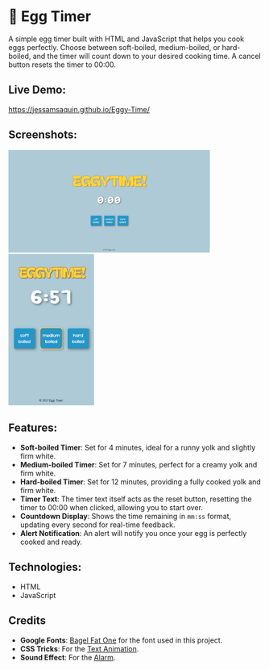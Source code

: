 # 🥚 Egg Timer 

A simple egg timer built with HTML and JavaScript that helps you cook eggs perfectly. Choose between soft-boiled, medium-boiled, or hard-boiled, and the timer will count down to your desired cooking time. A cancel button resets the timer to 00:00.

## Live Demo:
https://jessamsaquin.github.io/Eggy-Time/

## Screenshots:
<img src="web.png" alt="Egg Timer Screenshot" width="400">
<img src="phone.png" alt="Egg Timer Screenshot" height="300">

## Features:
- **Soft-boiled Timer**: Set for 4 minutes, ideal for a runny yolk and slightly firm white.
- **Medium-boiled Timer**: Set for 7 minutes, perfect for a creamy yolk and firm white.
- **Hard-boiled Timer**: Set for 12 minutes, providing a fully cooked yolk and firm white.
- **Timer Text**: The timer text itself acts as the reset button, resetting the timer to 00:00 when clicked, allowing you to start over.
- **Countdown Display**: Shows the time remaining in `mm:ss` format, updating every second for real-time feedback.
- **Alert Notification**: An alert will notify you once your egg is perfectly cooked and ready.

## Technologies:
- HTML
- JavaScript

## Credits

- **Google Fonts**: [Bagel Fat One](https://fonts.google.com/specimen/Bagel+Fat+One) for the font used in this project.
- **CSS Tricks**: For the [Text Animation](https://codepen.io/Juxtopposed/pen/OJrLZvb).
- **Sound Effect**: For the [Alarm](https://mixkit.co/free-sound-effects/alarm/).
